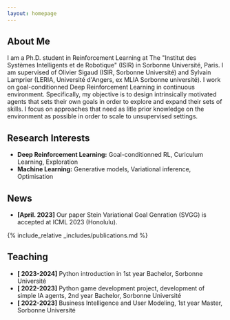```yaml
---
layout: homepage
---
```


## About Me

I am a Ph.D. student in Reinforcement Learning at The "Institut des Systèmes Intelligents et de Robotique" (ISIR) in Sorbonne Université, Paris. I am supervised of Olivier Sigaud (ISIR, Sorbonne Université) and Sylvain Lamprier (LERIA, Université d'Angers, ex MLIA Sorbonne université). I work on goal-conditionned Deep Reinforcement Learning in continuous environment. Specifically, my objective is to design intrinsically motivated agents that sets their own goals in order to explore and expand their sets of skills. I focus on approaches that need as litle prior knowledge on the environment as possible in order to scale to unsupervised settings. 

## Research Interests

- **Deep Reinforcement Learning:** Goal-conditionned RL, Curiculum Learning, Exploration
- **Machine Learning:** Generative models, Variational inference, Optimisation

## News

- **[April. 2023]** Our paper Stein Variational Goal Genration (SVGG) is accepted at ICML 2023 (Honolulu).

{% include_relative _includes/publications.md %}


## Teaching

- **[ 2023-2024]** Python introduction in 1st year Bachelor, Sorbonne Université
- **[ 2022-2023]** Python game development project, development of simple IA agents, 2nd year Bachelor, Sorbonne Université
- **[ 2022-2023]** Business Intelligence and User Modeling, 1st year Master, Sorbonne Université
